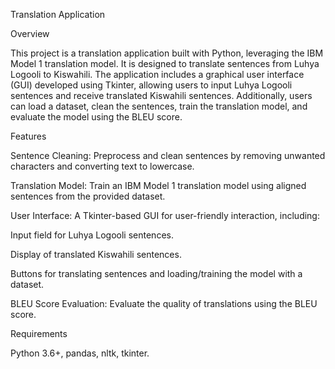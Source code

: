 Translation Application

Overview

This project is a translation application built with Python, leveraging the IBM Model 1 translation model. It is designed to translate sentences from Luhya Logooli to Kiswahili. The application includes a graphical user interface (GUI) developed using Tkinter, allowing users to input Luhya Logooli sentences and receive translated Kiswahili sentences. Additionally, users can load a dataset, clean the sentences, train the translation model, and evaluate the model using the BLEU score.

Features

Sentence Cleaning: Preprocess and clean sentences by removing unwanted characters and converting text to lowercase.

Translation Model: Train an IBM Model 1 translation model using aligned sentences from the provided dataset.

User Interface: A Tkinter-based GUI for user-friendly interaction, including:

Input field for Luhya Logooli sentences.

Display of translated Kiswahili sentences.

Buttons for translating sentences and loading/training the model with a dataset.

BLEU Score Evaluation: Evaluate the quality of translations using the BLEU score.

Requirements

Python 3.6+,
pandas,
nltk,
tkinter.
